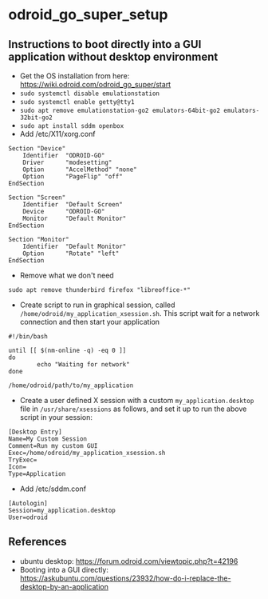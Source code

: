 # odroid_go_super_setup

## Instructions to boot directly into a GUI application without desktop environment

- Get the OS installation from here: https://wiki.odroid.com/odroid_go_super/start 
- `sudo systemctl disable emulationstation`
- `sudo systemctl enable getty@tty1`
- `sudo apt remove emulationstation-go2 emulators-64bit-go2 emulators-32bit-go2`
- `sudo apt install sddm openbox`
- Add /etc/X11/xorg.conf
```
Section "Device"
	Identifier	"ODROID-GO"
	Driver		"modesetting"
	Option		"AccelMethod" "none"
	Option		"PageFlip" "off"
EndSection

Section "Screen"
	Identifier	"Default Screen"
	Device		"ODROID-GO"
	Monitor		"Default Monitor"
EndSection

Section "Monitor"
	Identifier	"Default Monitor"
	Option		"Rotate" "left"
EndSection
```
- Remove what we don't need
```
sudo apt remove thunderbird firefox "libreoffice-*"
```
- Create script to run in graphical session, called `/home/odroid/my_application_xsession.sh`. This 
script wait for a network connection and then start your application
```
#!/bin/bash

until [[ $(nm-online -q) -eq 0 ]]
do
        echo "Waiting for network"
done

/home/odroid/path/to/my_application
```
- Create a user defined X session with a custom `my_application.desktop` file in 
`/usr/share/xsessions` as follows, and set it up to run the above script in your session:
```
[Desktop Entry]
Name=My Custom Session
Comment=Run my custom GUI 
Exec=/home/odroid/my_application_xsession.sh
TryExec=
Icon=
Type=Application
```
- Add /etc/sddm.conf
```
[Autologin]
Session=my_application.desktop
User=odroid
```
## References
- ubuntu desktop: https://forum.odroid.com/viewtopic.php?t=42196
- Booting into a GUI directly: https://askubuntu.com/questions/23932/how-do-i-replace-the-desktop-by-an-application
